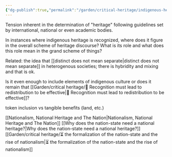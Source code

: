 ```yaml
---
{"dg-publish":true,"permalink":"/garden/critical-heritage/indigenous-heritage-vs-national-heritage/","created":"2024-07-04T10:02:56.679+08:00","updated":"2024-07-23T10:41:59.987+08:00"}
---
```


Tension inherent in the determination of "heritage" following guidelines set by international, national or even academic bodies.

In instances where indigenous heritage is recognized, where does it figure in the overall scheme of heritage discourse? What is its role and what does this role mean in the grand scheme of things? 

Related: the idea that [[distinct does not mean separate\|distinct does not mean separate]] in heterogenous societies; there is hybridity and mixing and that is ok.

Is it even enough to include elements of indigenous culture or does it remain that [[Garden/critical heritage/🫚 Recognition must lead to redistribution to be effective\|🫚 Recognition must lead to redistribution to be effective]]? 

token inclusion vs tangible benefits (land, etc.)

[[Nationalism, National Heritage and The Nation\|Nationalism, National Heritage and The Nation]]
[[Why does the nation-state need a national heritage?\|Why does the nation-state need a national heritage?]]
[[Garden/critical heritage/⏳ the formalization of the nation-state and the rise of nationalism\|⏳ the formalization of the nation-state and the rise of nationalism]]



